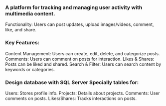 ###  A platform for tracking and managing user activity with multimedia content.

Functionality: Users can post updates, upload images/videos, comment, like, and share.

### Key Features:
Content Management: Users can create, edit, delete, and categorize posts.
Comments: Users can comment on posts for interaction.
Likes & Shares: Posts can be liked and shared.
Search & Filter: Users can search content by keywords or categories.

### Design database with SQL Server Specially tables for:
Users: Stores profile info.
Projects: Details about projects.
Comments: User comments on posts.
Likes/Shares: Tracks interactions on posts.

